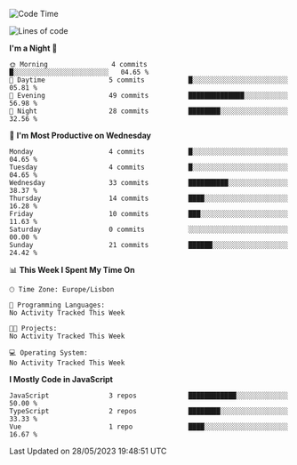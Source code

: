 <!--START_SECTION:waka-->
![Code Time](http://img.shields.io/badge/Code%20Time-31%20hrs%2046%20mins-blue)

![Lines of code](https://img.shields.io/badge/From%20Hello%20World%20I%27ve%20Written-604.9%20thousand%20lines%20of%20code-blue)

**I'm a Night 🦉** 

```text
🌞 Morning                4 commits           █░░░░░░░░░░░░░░░░░░░░░░░░   04.65 % 
🌆 Daytime                5 commits           █░░░░░░░░░░░░░░░░░░░░░░░░   05.81 % 
🌃 Evening                49 commits          ██████████████░░░░░░░░░░░   56.98 % 
🌙 Night                  28 commits          ████████░░░░░░░░░░░░░░░░░   32.56 % 
```
📅 **I'm Most Productive on Wednesday** 

```text
Monday                   4 commits           █░░░░░░░░░░░░░░░░░░░░░░░░   04.65 % 
Tuesday                  4 commits           █░░░░░░░░░░░░░░░░░░░░░░░░   04.65 % 
Wednesday                33 commits          ██████████░░░░░░░░░░░░░░░   38.37 % 
Thursday                 14 commits          ████░░░░░░░░░░░░░░░░░░░░░   16.28 % 
Friday                   10 commits          ███░░░░░░░░░░░░░░░░░░░░░░   11.63 % 
Saturday                 0 commits           ░░░░░░░░░░░░░░░░░░░░░░░░░   00.00 % 
Sunday                   21 commits          ██████░░░░░░░░░░░░░░░░░░░   24.42 % 
```


📊 **This Week I Spent My Time On** 

```text
🕑︎ Time Zone: Europe/Lisbon

💬 Programming Languages: 
No Activity Tracked This Week

🐱‍💻 Projects: 
No Activity Tracked This Week

💻 Operating System: 
No Activity Tracked This Week
```

**I Mostly Code in JavaScript** 

```text
JavaScript               3 repos             ████████████░░░░░░░░░░░░░   50.00 % 
TypeScript               2 repos             ████████░░░░░░░░░░░░░░░░░   33.33 % 
Vue                      1 repo              ████░░░░░░░░░░░░░░░░░░░░░   16.67 % 
```




 Last Updated on 28/05/2023 19:48:51 UTC
<!--END_SECTION:waka-->
